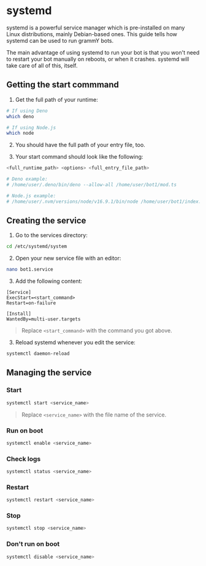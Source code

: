 # systemd

systemd is a powerful service manager which is pre-installed on many Linux distributions, mainly Debian-based ones.
This guide tells how systemd can be
used to run grammY bots.

The main advantage of using systemd to run your bot is that you won't need to restart your bot manually on reboots, or when it crashes.
systemd will take care
of all of this, itself.

## Getting the start commmand

1. Get the full path of your runtime:

```bash
# If using Deno
which deno

# If using Node.js
which node
```

2. You should have the full path of your entry file, too.

3. Your start command should look like the following:

```bash
<full_runtime_path> <options> <full_entry_file_path>

# Deno example:
# /home/user/.deno/bin/deno --allow-all /home/user/bot1/mod.ts

# Node.js example:
# /home/user/.nvm/versions/node/v16.9.1/bin/node /home/user/bot1/index.js
```

## Creating the service

1. Go to the services directory:

```bash
cd /etc/systemd/system
```

2. Open your new service file with an editor:

```bash
nano bot1.service
```

3. Add the following content:

```text
[Service]
ExecStart=<start_command>
Restart=on-failure

[Install]
WantedBy=multi-user.targets
```

> Replace `<start_command>` with the command you got above.

3. Reload systemd whenever you edit the service:

```bash
systemctl daemon-reload
```

## Managing the service

### Start

```bash
systemctl start <service_name>
```

> Replace `<service_name>` with the file name of the service.

### Run on boot

```bash
systemctl enable <service_name>
```

### Check logs

```bash
systemctl status <service_name>
```

### Restart

```bash
systemctl restart <service_name>
```

### Stop

```bash
systemctl stop <service_name>
```

### Don't run on boot

```bash
systemctl disable <service_name>
```
